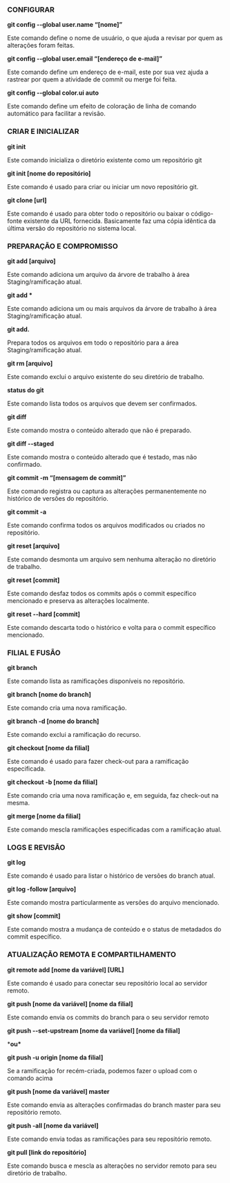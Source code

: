 ### **CONFIGURAR** 

**git config --global user.name “[nome]”**

Este comando define o nome de usuário, o que ajuda a revisar por quem as alterações foram feitas. 

**git config --global user.email “[endereço de e-mail]”**

Este comando define um endereço de e-mail, este por sua vez ajuda a rastrear por quem a atividade de commit ou merge foi feita.

**git config --global color.ui auto**

Este comando define um efeito de coloração de linha de comando automático para facilitar a revisão. 

### **CRIAR E INICIALIZAR** 

**git init**

Este comando inicializa o diretório existente como um repositório git

**git init [nome do repositório]**

Este comando é usado para criar ou iniciar um novo repositório git.

**git clone [url]**

Este comando é usado para obter todo o repositório ou baixar o código-fonte existente da URL fornecida. Basicamente faz uma cópia idêntica da última versão do repositório no sistema local.

### **PREPARAÇÃO E COMPROMISSO**

**git add [arquivo]**

Este comando adiciona um arquivo da árvore de trabalho à área Staging/ramificação atual.

**git add \***

Este comando adiciona um ou mais arquivos da árvore de trabalho à área Staging/ramificação atual.

**git add.**

Prepara todos os arquivos em todo o repositório para a área Staging/ramificação atual.

**git rm [arquivo]**

Este comando exclui o arquivo existente do seu diretório de trabalho.

**status do git**

Este comando lista todos os arquivos que devem ser confirmados.

**git diff** 

Este comando mostra o conteúdo alterado que não é preparado.

**git diff --staged** 

Este comando mostra o conteúdo alterado que é testado, mas não confirmado.

**git commit -m “[mensagem de commit]”**

Este comando registra ou captura as alterações permanentemente no histórico de versões do repositório.

**git commit -a**

Este comando confirma todos os arquivos modificados ou criados no repositório.

**git reset [arquivo]**

Este comando desmonta um arquivo sem nenhuma alteração no diretório de trabalho.

**git reset [commit]**

Este comando desfaz todos os commits após o commit específico mencionado e preserva as alterações localmente.

**git reset --hard [commit]**

Este comando descarta todo o histórico e volta para o commit específico mencionado.

### **FILIAL E FUSÃO**

**git branch**

Este comando lista as ramificações disponíveis no repositório.

**git branch [nome do branch]**

Este comando cria uma nova ramificação.

**git branch -d [nome do branch]**

Este comando exclui a ramificação do recurso.

**git checkout [nome da filial]**

Este comando é usado para fazer check-out para a ramificação especificada.

**git checkout -b [nome da filial]**

Este comando cria uma nova ramificação e, em seguida, faz check-out na mesma.

**git merge [nome da filial]**

Este comando mescla ramificações especificadas com a ramificação atual.

### **LOGS E REVISÃO**

**git log**

Este comando é usado para listar o histórico de versões do branch atual.

**git log -follow [arquivo]**

Este comando mostra particularmente as versões do arquivo mencionado.

**git show [commit]**

Este comando mostra a mudança de conteúdo e o status de metadados do commit específico. 

### **ATUALIZAÇÃO REMOTA E COMPARTILHAMENTO**

**git remote add [nome da variável] [URL]**

Este comando é usado para conectar seu repositório local ao servidor remoto.

**git push [nome da variável] [nome da filial]**

Este comando envia os commits do branch para o seu servidor remoto

**git push --set-upstream [nome da variável] [nome da filial]**

***ou\*** 

**git push -u origin [nome da filial]**

Se a ramificação for recém-criada, podemos fazer o upload com o comando acima 

**git push [nome da variável] master**

Este comando envia as alterações confirmadas do branch master para seu repositório remoto.

**git push -all [nome da variável]**

Este comando envia todas as ramificações para seu repositório remoto.

**git pull [link do repositório]**

Este comando busca e mescla as alterações no servidor remoto para seu diretório de trabalho. 
